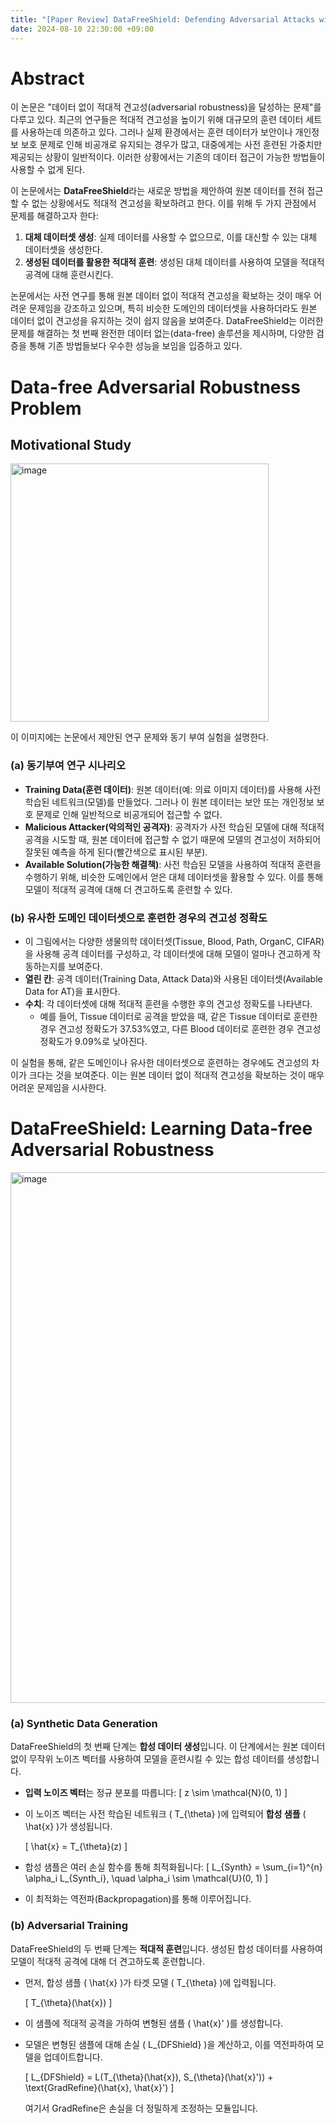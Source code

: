 ```yaml
---
title: "[Paper Review] DataFreeShield: Defending Adversarial Attacks without Training Data (ICML, 2024)"
date: 2024-08-10 22:30:00 +09:00
---
```


# Abstract
이 논문은 "데이터 없이 적대적 견고성(adversarial robustness)을 달성하는 문제"를 다루고 있다. 최근의 연구들은 적대적 견고성을 높이기 위해 대규모의 훈련 데이터 세트를 사용하는데 의존하고 있다. 그러나 실제 환경에서는 훈련 데이터가 보안이나 개인정보 보호 문제로 인해 비공개로 유지되는 경우가 많고, 대중에게는 사전 훈련된 가중치만 제공되는 상황이 일반적이다. 이러한 상황에서는 기존의 데이터 접근이 가능한 방법들이 사용할 수 없게 된다.

이 논문에서는 **DataFreeShield**라는 새로운 방법을 제안하여 원본 데이터를 전혀 접근할 수 없는 상황에서도 적대적 견고성을 확보하려고 한다. 이를 위해 두 가지 관점에서 문제를 해결하고자 한다:

1. **대체 데이터셋 생성**: 실제 데이터를 사용할 수 없으므로, 이를 대신할 수 있는 대체 데이터셋을 생성한다.
2. **생성된 데이터를 활용한 적대적 훈련**: 생성된 대체 데이터를 사용하여 모델을 적대적 공격에 대해 훈련시킨다.

논문에서는 사전 연구를 통해 원본 데이터 없이 적대적 견고성을 확보하는 것이 매우 어려운 문제임을 강조하고 있으며, 특히 비슷한 도메인의 데이터셋을 사용하더라도 원본 데이터 없이 견고성을 유지하는 것이 쉽지 않음을 보여준다. DataFreeShield는 이러한 문제를 해결하는 첫 번째 완전한 데이터 없는(data-free) 솔루션을 제시하며, 다양한 검증을 통해 기존 방법들보다 우수한 성능을 보임을 입증하고 있다.

# Data-free Adversarial Robustness Problem

## Motivational Study

<img width="413" alt="image" src="https://github.com/user-attachments/assets/c4aeae93-430e-4bdf-90af-35de57846a33">

이 이미지에는 논문에서 제안된 연구 문제와 동기 부여 실험을 설명한다.

### (a) 동기부여 연구 시나리오
- **Training Data(훈련 데이터)**: 원본 데이터(예: 의료 이미지 데이터)를 사용해 사전 학습된 네트워크(모델)를 만들었다. 그러나 이 원본 데이터는 보안 또는 개인정보 보호 문제로 인해 일반적으로 비공개되어 접근할 수 없다.
- **Malicious Attacker(악의적인 공격자)**: 공격자가 사전 학습된 모델에 대해 적대적 공격을 시도할 때, 원본 데이터에 접근할 수 없기 때문에 모델의 견고성이 저하되어 잘못된 예측을 하게 된다(빨간색으로 표시된 부분).
- **Available Solution(가능한 해결책)**: 사전 학습된 모델을 사용하여 적대적 훈련을 수행하기 위해, 비슷한 도메인에서 얻은 대체 데이터셋을 활용할 수 있다. 이를 통해 모델이 적대적 공격에 대해 더 견고하도록 훈련할 수 있다.

### (b) 유사한 도메인 데이터셋으로 훈련한 경우의 견고성 정확도
- 이 그림에서는 다양한 생물의학 데이터셋(Tissue, Blood, Path, OrganC, CIFAR)을 사용해 공격 데이터를 구성하고, 각 데이터셋에 대해 모델이 얼마나 견고하게 작동하는지를 보여준다. 
- **열린 칸**: 공격 데이터(Training Data, Attack Data)와 사용된 데이터셋(Available Data for AT)을 표시한다.
- **수치**: 각 데이터셋에 대해 적대적 훈련을 수행한 후의 견고성 정확도를 나타낸다.
  - 예를 들어, Tissue 데이터로 공격을 받았을 때, 같은 Tissue 데이터로 훈련한 경우 견고성 정확도가 37.53%였고, 다른 Blood 데이터로 훈련한 경우 견고성 정확도가 9.09%로 낮아진다.

이 실험을 통해, 같은 도메인이나 유사한 데이터셋으로 훈련하는 경우에도 견고성의 차이가 크다는 것을 보여준다. 이는 원본 데이터 없이 적대적 견고성을 확보하는 것이 매우 어려운 문제임을 시사한다.

# DataFreeShield: Learning Data-free Adversarial Robustness
<img width="849" alt="image" src="https://github.com/user-attachments/assets/31fe38b8-0ece-43db-ad9b-16099fe7659d">


### (a) Synthetic Data Generation

DataFreeShield의 첫 번째 단계는 **합성 데이터 생성**입니다. 이 단계에서는 원본 데이터 없이 무작위 노이즈 벡터를 사용하여 모델을 훈련시킬 수 있는 합성 데이터를 생성합니다.

- **입력 노이즈 벡터**는 정규 분포를 따릅니다: 
  \[
  z \sim \mathcal{N}(0, 1)
  \]
  
- 이 노이즈 벡터는 사전 학습된 네트워크 \( T_{\theta} \)에 입력되어 **합성 샘플** \( \hat{x} \)가 생성됩니다.
  
  \[
  \hat{x} = T_{\theta}(z)
  \]

- 합성 샘플은 여러 손실 함수를 통해 최적화됩니다:
  \[
  L_{Synth} = \sum_{i=1}^{n} \alpha_i L_{Synth_i}, \quad \alpha_i \sim \mathcal{U}(0, 1)
  \]

- 이 최적화는 역전파(Backpropagation)를 통해 이루어집니다.

### (b) Adversarial Training

DataFreeShield의 두 번째 단계는 **적대적 훈련**입니다. 생성된 합성 데이터를 사용하여 모델이 적대적 공격에 대해 더 견고하도록 훈련합니다.

- 먼저, 합성 샘플 \( \hat{x} \)가 타겟 모델 \( T_{\theta} \)에 입력됩니다.
  
  \[
  T_{\theta}(\hat{x})
  \]

- 이 샘플에 적대적 공격을 가하여 변형된 샘플 \( \hat{x}' \)를 생성합니다.

- 모델은 변형된 샘플에 대해 손실 \( L_{DFShield} \)을 계산하고, 이를 역전파하여 모델을 업데이트합니다.

  \[
  L_{DFShield} = L(T_{\theta}(\hat{x}), S_{\theta}(\hat{x}')) + \text{GradRefine}(\hat{x}, \hat{x}')
  \]

  여기서 GradRefine은 손실을 더 정밀하게 조정하는 모듈입니다.